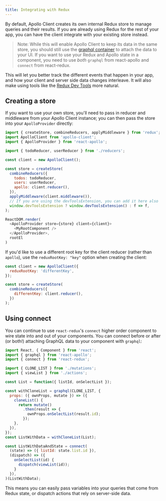 ```yaml
---
title: Integrating with Redux
---
```



By default, Apollo Client creates its own internal Redux store to manage queries and their results. If you are already using Redux for the rest of your app, you can have the client integrate with your existing store instead.

> Note: While this will enable Apollo Client to keep its data in the same store, you should still use the [graphql container](/react/higher-order-components.html) to attach the data to your UI. If you want to use your Redux and Apollo state in a component, you need to use _both_ `graphql` from react-apollo and `connect` from react-redux.

This will let you better track the different events that happen in your app, and how your client and server side data changes interleave. It will also make using tools like the [Redux Dev Tools](https://github.com/zalmoxisus/redux-devtools-extension) more natural.

<h2 id="creating-a-store">Creating a store</h2>

If you want to use your own store, you'll need to pass in reducer and middleware from your Apollo Client instance; you can then pass the store into your `ApolloProvider` directly:

```js
import { createStore, combineReducers, applyMiddleware } from 'redux';
import ApolloClient from 'apollo-client';
import { ApolloProvider } from 'react-apollo';

import { todoReducer, userReducer } from './reducers';

const client = new ApolloClient();

const store = createStore(
  combineReducers({
    todos: todoReducer,
    users: userReducer,
    apollo: client.reducer(),
  }),
  applyMiddleware(client.middleware()),
  // If you are using the devToolsExtension, you can add it here also
  window.devToolsExtension ? window.devToolsExtension() : f => f,
);

ReactDOM.render(
  <ApolloProvider store={store} client={client}>
    <MyRootComponent />
  </ApolloProvider>,
  rootEl
)
```

If you'd like to use a different root key for the client reducer (rather than `apollo`), use the `reduxRootKey: "key"` option when creating the client:

```js
const client = new ApolloClient({
  reduxRootKey: 'differentKey',
});

const store = createStore(
  combineReducers({
    differentKey: client.reducer(),
  })
);
```

<h2 id="using-connect">Using connect</h2>

You can continue to use `react-redux`'s `connect` higher order component to wire state into and out of your components. You can connect before or after (or both!) attaching GraphQL data to your component with `graphql`:

```js
import React, { Component } from 'react';
import { graphql } from 'react-apollo';
import { connect } from 'react-redux';

import { CLONE_LIST } from './mutations';
import { viewList } from './actions';

const List = function({ listId, onSelectList });

const withCloneList = graphql(CLONE_LIST, {
  props: ({ ownProps, mutate }) => ({
    cloneList() {
      return mutate()
        .then(result => {
          ownProps.onSelectList(result.id);
        });
    },
  }),
});
const ListWithData = withCloneList(List);

const ListWithDataAndState = connect(
  (state) => ({ listId: state.list.id }),
  (dispatch) => ({
    onSelectList(id) {
      dispatch(viewList(id));
    }
  }),
)(ListWithData);
```

This means you can easily pass variables into your queries that come from Redux state, or dispatch actions that rely on server-side data.
